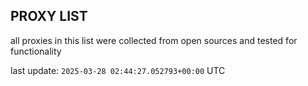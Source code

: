 ## PROXY LIST

all proxies in this list were collected from open sources and tested for functionality

last update: `2025-03-28 02:44:27.052793+00:00` UTC